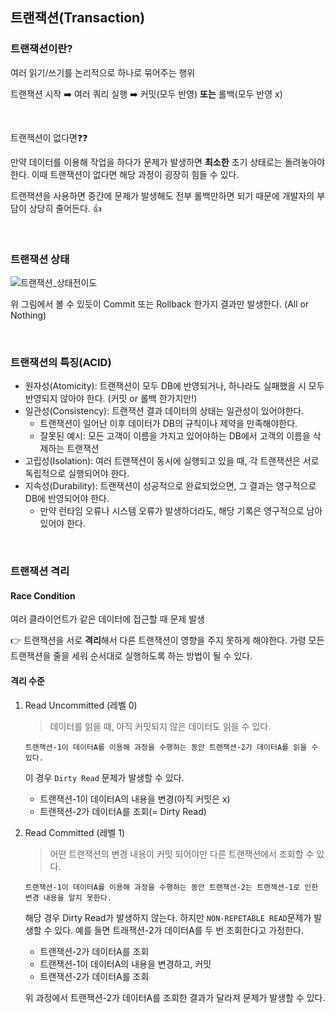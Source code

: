 ## 트랜잭션(Transaction)

### 트랜잭션이란?

여러 읽기/쓰기를 논리적으로 하나로 묶어주는 행위

트랜잭션 시작 ➡️ 여러 쿼리 실행 ➡️ 커밋(모두 반영) <strong>또는</strong> 롤백(모두 반영 x)

<br/>

트랜잭션이 없다면❓❓

만약 데이터를 이용해 작업을 하다가 문제가 발생하면 <strong>최소한</strong> 초기 상태로는 돌려놓아야 한다. 이때 트랜잭션이 없다면 해당 과정이 굉장히 힘들 수 있다.

트랜잭션을 사용하면 중간에 문제가 발생해도 전부 롤백만하면 되기 때문에 개발자의 부담이 상당히 줄어든다. 👍

<br/>

### 트랜잭션 상태

![트랜잭션_상태전이도](https://user-images.githubusercontent.com/78298663/196676879-cb604c6c-53ea-4d26-82f4-cc772c3e90f0.png)

위 그림에서 볼 수 있듯이 Commit 또는 Rollback 한가지 결과만 발생한다. (All or Nothing)

<br/>

### 트랜잭션의 특징(ACID)

- 원자성(Atomicity): 트랜잭션이 모두 DB에 반영되거나, 하나라도 실패했을 시 모두 반영되지 않아야 한다. (커밋 or 롤백 한가지만!)
- 일관성(Consistency): 트랜잭션 결과 데이터의 상태는 일관성이 있어야한다. 
    * 트랜잭션이 일어난 이후 데이터가 DB의 규칙이나 제약을 만족해야한다.
    * 잘못된 예시: 모든 고객이 이름을 가지고 있어야하는 DB에서 고객의 이름을 삭제하는 트랜잭션
- 고립성(Isolation): 여러 트랜잭션이 동시에 실행되고 있을 때, 각 트랜잭션은 서로 독립적으로 실행되어야 한다.
- 지속성(Durability): 트랜잭션이 성공적으로 완료되었으면, 그 결과는 영구적으로 DB에 반영되어야 한다.
    * 만약 런타임 오류나 시스템 오류가 발생하더라도, 해당 기록은 영구적으로 남아있어야 한다.

<br/>

### 트랜잭션 격리

#### Race Condition

여러 클라이언트가 같은 데이터에 접근할 때 문제 발생

👉 트랜잭션을 서로 <strong>격리</strong>해서 다른 트랜잭션이 영향을 주지 못하게 해야한다. 가령 모든 트랜잭션을 줄을 세워 순서대로 실행하도록 하는 방법이 될 수 있다.

#### 격리 수준

1. Read Uncommitted (레벨 0)
    > 데이터를 읽을 때, 아직 커밋되지 않은 데이터도 읽을 수 있다.
    
    ```
    트랜잭션-1이 데이터A를 이용해 과정을 수행하는 동안 트랜잭션-2가 데이터A를 읽을 수 있다.
    ```

    이 경우 `Dirty Read` 문제가 발생할 수 있다. 

    * 트랜잭션-1이 데이터A의 내용을 변경(아직 커밋은 x)
    * 트랜잭션-2가 데이터A를 조회(= Dirty Read)

2. Read Committed (레벨 1)
    > 어떤 트랜잭션의 변경 내용이 커밋 되어야만 다른 트랜잭션에서 조회할 수 있다.

    ```
    트랜잭션-1이 데이터A를 이용해 과정을 수행하는 동안 트랜잭션-2는 트랜잭션-1로 인한 변경 내용을 알지 못한다.
    ```

    해당 경우 Dirty Read가 발생하지 않는다. 하지만 `NON-REPETABLE READ`문제가 발생할 수 있다. 예를 들면 트래잭션-2가 데이터A를 두 번 조회한다고 가정한다.

    * 트랜잭션-2가 데이터A를 조회
    * 트랜잭션-1이 데이터A의 내용을 변경하고, 커밋
    * 트랜잭션-2가 데이터A를 조회

    위 과정에서 트랜잭션-2가 데이터A를 조회한 결과가 달라져 문제가 발생할 수 있다.